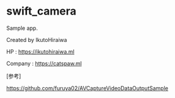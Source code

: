 # swift_camera
Sample app.


Created by IkutoHiraiwa

HP : https://ikutohiraiwa.ml

Company : https://catspaw.ml

[参考]

https://github.com/furuya02/AVCaptureVideoDataOutputSample
